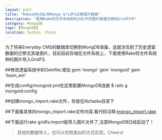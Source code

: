 ```yaml
---
layout: post
title: "Rake从MySQL向Mongo GridFS迁移图片数据"
description: "使用Rake将文件系统和MySQL中的图片数据迁移到GridFS中"
category: MongoDB
tags: [MongoDB]
location: Suzhou, China
---
```


为了将来Everyday CMS的数据库切换到MongDB准备，这就涉及到了历史遗留数据的迁移尤其是图片，目前目前存储在文件系统上，下面使用Rake将文件系统种的图片导入GridFS.

##修改遗留系统中的Gemfile,增加
 gem 'mongo'
 gem 'mongoid'
 gem 'bson_ext'

##生成config/mongoid.yml在这里配置MongoDB连接
 $ rails g mongoid:config

##创建mongo_import.rake文件，存放在lib/tasks目录下

##下面看具体的mongo_import.rake文件内容,看代码注释:[mongo_import.rake][1]

##下面运行rake gridfs:import就导入图片文件了,注意MongoDB已经启动了！

> 其他的数据导入，也可以仿照类似的方式实现，Cheers!

 [1]: https://github.com/tim-tang/everyday/blob/master/lib/tasks/mongo_import.rake
